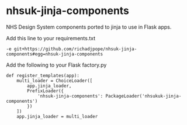 # nhsuk-jinja-components

NHS Design System components ported to jinja to use in Flask apps.

Add this line to your requirements.txt

    -e git+https://github.com/richadjpope/nhsuk-jinja-components#egg=nhsuk-jinja-components

Add the following to your Flask factory.py

    def register_templates(app):
        multi_loader = ChoiceLoader([
            app.jinja_loader,
            PrefixLoader({
                'nhsuk-jinja-components': PackageLoader('nhsukuk-jinja-components')
            })
        ])
        app.jinja_loader = multi_loader
